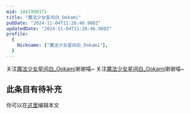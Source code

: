 ```yaml
---
mid: 1861990372
title: "魔法少女星间白_Ookami"
pubDate: "2024-11-04T11:26:46.908Z"
updatedDate: "2024-11-04T11:26:46.908Z"
profile:
  {
    Nickname: ["魔法少女星间白_Ookami"],
  }
---
```


关注[魔法少女星间白_Ookami](https://space.bilibili.com/1861990372)谢谢喵~ 关注[魔法少女星间白_Ookami](https://space.bilibili.com/1861990372)谢谢喵~

## 此条目有待补充
你可以在[这里](https://github.com/Yuhanawa/VTuber.ICU/edit/master/src/content/v/魔法少女星间白_Ookami/index.md)编辑本文
